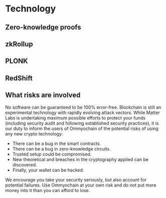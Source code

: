 # Technology

## Zero-knowledge proofs

## zkRollup

## PLONK

## RedShift

## What risks are involved

No software can be guaranteed to be 100% error-free. Blockchain is still an experimental technology with rapidly evolving attack vectors. While Matter Labs is undertaking maximum possible efforts to protect your funds (including security audit and following established security practices), it is our duty to inform the users of Ommyochain of the potential risks of using any new crypto technology:

- There can be a bug in the smart contracts.
- There can be a bug in zero-knowledge circuits.
- Trusted setup could be compromised.
- New theoretical and breaches in the cryptography applied can be discovered.
- Finally, your wallet can be hacked.

We encourage you take your security seriously, but also account for potential failures. Use Ommyochain at your own risk and do not put more money into it than you can afford to lose.
